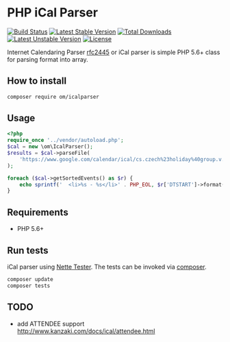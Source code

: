 # PHP iCal Parser

[![Build Status](https://travis-ci.org/OzzyCzech/icalparser.svg?branch=master)](https://travis-ci.org/OzzyCzech/icalparser) [![Latest Stable Version](https://poser.pugx.org/om/icalparser/v/stable.png)](https://packagist.org/packages/om/icalparser) [![Total Downloads](https://poser.pugx.org/om/icalparser/downloads.png)](https://packagist.org/packages/om/icalparser) [![Latest Unstable Version](https://poser.pugx.org/om/icalparser/v/unstable.png)](https://packagist.org/packages/om/icalparser) [![License](https://poser.pugx.org/om/icalparser/license.png)](https://packagist.org/packages/om/icalparser)

Internet Calendaring Parser [rfc2445](http://www.ietf.org/rfc/rfc2445.txt) or iCal parser is simple PHP 5.6+ class for parsing format into array.

## How to install

```bash
composer require om/icalparser
```

##  Usage

```php
<?php
require_once '../vendor/autoload.php';
$cal = new \om\IcalParser();
$results = $cal->parseFile(
	'https://www.google.com/calendar/ical/cs.czech%23holiday%40group.v.calendar.google.com/public/basic.ics'
);

foreach ($cal->getSortedEvents() as $r) {
	echo sprintf('	<li>%s - %s</li>' . PHP_EOL, $r['DTSTART']->format('j.n.Y'), $r['SUMMARY']);
}
```

## Requirements

- PHP 5.6+

## Run tests

iCal parser using [Nette Tester](https://github.com/nette/tester).
The tests can be invoked via [composer](https://getcomposer.org/).

```bash
composer update
composer tests
```
 
## TODO

- add ATTENDEE support http://www.kanzaki.com/docs/ical/attendee.html

